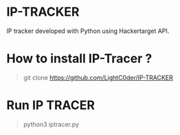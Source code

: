 # IP-TRACKER
IP tracker developed with Python using Hackertarget API.

# How to install IP-Tracer ?

> git clone https://github.com/LightC0der/IP-TRACKER

# Run IP TRACER

> python3 iptracer.py
> <Enter IP address>
